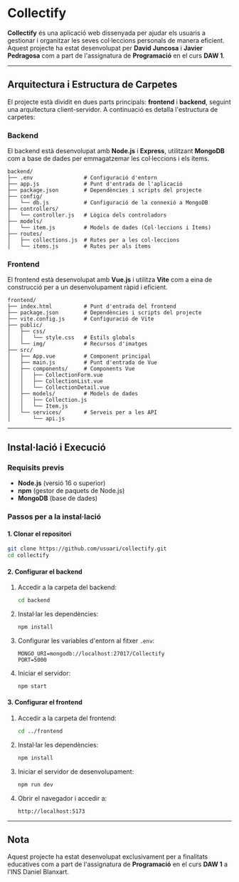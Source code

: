 # Collectify

**Collectify** és una aplicació web dissenyada per ajudar els usuaris a gestionar i organitzar les seves col·leccions personals de manera eficient. Aquest projecte ha estat desenvolupat per **David Juncosa** i **Javier Pedragosa** com a part de l'assignatura de **Programació** en el curs **DAW 1**.

---

## Arquitectura i Estructura de Carpetes

El projecte està dividit en dues parts principals: **frontend** i **backend**, seguint una arquitectura client-servidor. A continuació es detalla l'estructura de carpetes:

### **Backend**
El backend està desenvolupat amb **Node.js** i **Express**, utilitzant **MongoDB** com a base de dades per emmagatzemar les col·leccions i els ítems.

```
backend/
├── .env                # Configuració d'entorn
├── app.js              # Punt d'entrada de l'aplicació
├── package.json        # Dependències i scripts del projecte
├── config/
│   └── db.js           # Configuració de la connexió a MongoDB
├── controllers/
│   └── controller.js   # Lògica dels controladors
├── models/
│   └── item.js         # Models de dades (Col·leccions i Ítems)
├── routes/
│   ├── collections.js  # Rutes per a les col·leccions
│   └── items.js        # Rutes per als ítems
```

### **Frontend**
El frontend està desenvolupat amb **Vue.js** i utilitza **Vite** com a eina de construcció per a un desenvolupament ràpid i eficient.

```
frontend/
├── index.html          # Punt d'entrada del frontend
├── package.json        # Dependències i scripts del projecte
├── vite.config.js      # Configuració de Vite
├── public/
│   ├── css/
│   │   └── style.css   # Estils globals
│   └── img/            # Recursos d'imatges
├── src/
│   ├── App.vue         # Component principal
│   ├── main.js         # Punt d'entrada de Vue
│   ├── components/     # Components Vue
│   │   ├── CollectionForm.vue
│   │   ├── CollectionList.vue
│   │   └── CollectionDetail.vue
│   ├── models/         # Models de dades
│   │   ├── Collection.js
│   │   └── Item.js
│   └── services/       # Serveis per a les API
│       └── api.js
```

---

## Instal·lació i Execució

### **Requisits previs**
- **Node.js** (versió 16 o superior)
- **npm** (gestor de paquets de Node.js)
- **MongoDB** (base de dades)

### **Passos per a la instal·lació**

#### 1. Clonar el repositori
```bash
git clone https://github.com/usuari/collectify.git
cd collectify
```

#### 2. Configurar el backend
1. Accedir a la carpeta del backend:
   ```bash
   cd backend
   ```
2. Instal·lar les dependències:
   ```bash
   npm install
   ```
3. Configurar les variables d'entorn al fitxer `.env`:
   ```env
   MONGO_URI=mongodb://localhost:27017/Collectify
   PORT=5000
   ```
4. Iniciar el servidor:
   ```bash
   npm start
   ```

#### 3. Configurar el frontend
1. Accedir a la carpeta del frontend:
   ```bash
   cd ../frontend
   ```
2. Instal·lar les dependències:
   ```bash
   npm install
   ```
3. Iniciar el servidor de desenvolupament:
   ```bash
   npm run dev
   ```

4. Obrir el navegador i accedir a:
   ```
   http://localhost:5173
   ```

---

## Nota
Aquest projecte ha estat desenvolupat exclusivament per a finalitats educatives com a part de l'assignatura de **Programació** en el curs **DAW 1** a l'INS Daniel Blanxart.